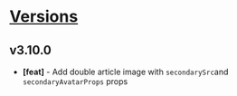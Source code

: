 # [Versions](https://github.com/Tracktor/design-system/releases)

## v3.10.0
- **[feat]** - Add double article image with `secondarySrc`and `secondaryAvatarProps` props
